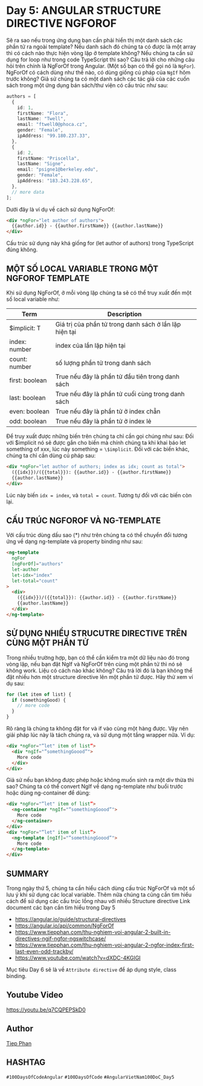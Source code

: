 # Day 5: ANGULAR STRUCTURE DIRECTIVE NGFOROF

Sẽ ra sao nếu trong ứng dụng bạn cần phải hiển thị một danh sách các phần tử ra ngoài template? Nếu danh sách đó chúng ta có được là một array thì có cách nào thực hiện vòng lặp ở template không? Nếu chúng ta cần sử dụng for loop như trong code TypeScript thì sao?
Câu trả lời cho những câu hỏi trên chính là NgForOf trong Angular. (Một số bạn có thể gọi nó là `NgFor`).
NgForOf có cách dùng như thế nào, có dùng giống cú pháp của `NgIf` hôm trước không?
Giả sử chúng ta có một danh sách các tác giả của các cuốn sách trong một ứng dụng bán sách/thư viện có cấu trúc như sau:

```typescript
authors = [
  {
    id: 1,
    firstName: "Flora",
    lastName: "Twell",
    email: "ftwell0@phoca.cz",
    gender: "Female",
    ipAddress: "99.180.237.33",
  },
  {
    id: 2,
    firstName: "Priscella",
    lastName: "Signe",
    email: "psigne1@berkeley.edu",
    gender: "Female",
    ipAddress: "183.243.228.65",
  },
  // more data
];
```

Dưới đây là ví dụ về cách sử dụng NgForOf:

```html
<div *ngFor="let author of authors">
  {{author.id}} - {{author.firstName}} {{author.lastName}}
</div>
```

Cấu trúc sử dụng này khá giống for (let author of authors) trong TypeScript đúng không.

## MỘT SỐ LOCAL VARIABLE TRONG MỘT NGFOROF TEMPLATE

Khi sử dụng NgForOf, ở mỗi vòng lặp chúng ta sẽ có thể truy xuất đến một số local variable như:

| Term           | Description                                            |
| -------------- | ------------------------------------------------------ |
| \$implicit: T  | Giá trị của phần tử trong danh sách ở lần lặp hiện tại |
| index: number  | index của lần lặp hiện tại                             |
| count: number  | số lượng phần tử trong danh sách                       |
| first: boolean | True nếu đây là phần tử đầu tiên trong danh sách       |
| last: boolean  | True nếu đây là phần tử cuối cùng trong danh sách      |
| even: boolean  | True nếu đây là phần tử ở index chẵn                   |
| odd: boolean   | True nếu đây là phần tử ở index lẻ                     |

Để truy xuất được những biến trên chúng ta chỉ cần gọi chúng như sau:
Đối với \$implicit nó sẽ được gắn cho biến mà chính chúng ta khi khai báo let something of xxx, lúc này something = `\$implicit`.
Đối với các biến khác, chúng ta chỉ cần dùng cú pháp sau:

```html
<div *ngFor="let author of authors; index as idx; count as total">
  ({{idx}})/({{total}}): {{author.id}} - {{author.firstName}}
  {{author.lastName}}
</div>
```

Lúc này biến `idx = index`, và `total = count`. Tương tự đối với các biến còn lại.

## CẤU TRÚC NGFOROF VÀ NG-TEMPLATE

Với cấu trúc dùng dấu sao (\*) như trên chúng ta có thể chuyển đổi tương ứng về dạng ng-template và property binding như sau:

```html
<ng-template
  ngFor
  [ngForOf]="authors"
  let-author
  let-idx="index"
  let-total="count"
>
  <div>
    ({{idx}})/({{total}}): {{author.id}} - {{author.firstName}}
    {{author.lastName}}
  </div>
</ng-template>
```

## SỬ DỤNG NHIỀU STRUCUTRE DIRECTIVE TRÊN CÙNG MỘT PHẦN TỬ

Trong nhiều trường hợp, bạn có thể cần kiểm tra một dữ liệu nào đó trong vòng lặp, nếu bạn đặt NgIf và NgForOf trên cùng một phần tử thì nó sẽ không work. Liệu có cách nào khác không?
Câu trả lời đó là bạn không thể đặt nhiều hơn một structure directive lên một phần tử được. Hãy thử xem ví dụ sau:

```typescript
for (let item of list) {
  if (somethingGood) {
    // more code
  }
}
```

Rõ ràng là chúng ta không đặt for và if vào cùng một hàng được. Vậy nên giải pháp lúc này là tách chúng ra, và sử dụng một tầng wrapper nữa.
Ví dụ:

```html
<div *ngFor="”let" item of list”>
  <div *ngIf="”somethingGoood”">
    More code
  </div>
</div>
```

Giả sử nếu bạn không được phép hoặc không muốn sinh ra một div thừa thì sao? Chúng ta có thể convert NgIf về dạng ng-template như buổi trước hoặc dùng ng-container để dùng:

```html
<div *ngFor="”let" item of list”>
  <ng-container *ngIf="”somethingGoood”">
    More code
  </ng-container>
</div>
<div *ngFor="”let" item of list”>
  <ng-template [ngIf]="”somethingGoood”">
    More code
  </ng-template>
</div>
```

## SUMMARY

Trong ngày thứ 5, chúng ta cần hiểu cách dùng cấu trúc NgForOf và một số lưu ý khi sử dụng các local variable. Thêm nữa chúng ta cũng cần tìm hiểu cách để sử dụng các cấu trúc lồng nhau với nhiều Structure directive
Link document các bạn cần tìm hiểu trong Day 5

- https://angular.io/guide/structural-directives
- https://angular.io/api/common/NgForOf
- https://www.tiepphan.com/thu-nghiem-voi-angular-2-built-in-directives-ngif-ngfor-ngswitchcase/
- https://www.tiepphan.com/thu-nghiem-voi-angular-2-ngfor-index-first-last-even-odd-trackby/
- https://www.youtube.com/watch?v=dXDC-4KGIGI

Mục tiêu Day 6 sẽ là về `Attribute directive` để áp dụng style, class binding.

## Youtube Video

https://youtu.be/q7CQPEPSkD0

## Author

[Tiep Phan](https://github.com/tieppt)

## HASHTAG

`#100DaysOfCodeAngular` `#100DaysOfCode` `#AngularVietNam100DoC_Day5`
